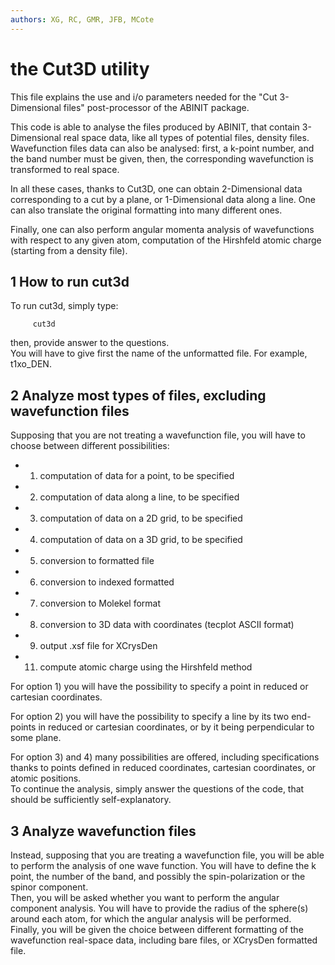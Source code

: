 ```yaml
---
authors: XG, RC, GMR, JFB, MCote
---
```


# the Cut3D utility  

This file explains the use and i/o parameters needed for the 
"Cut 3-Dimensional files" post-processor of the ABINIT package.  

This code is able to analyse the files produced by ABINIT, that contain
3-Dimensional real space data, like all types of potential files, density
files. Wavefunction files data can also be analysed: first, a k-point number,
and the band number must be given, then, the corresponding wavefunction is transformed to real space.

In all these cases, thanks to Cut3D, one can obtain 2-Dimensional data
corresponding to a cut by a plane, or 1-Dimensional data along a line. One can
also translate the original formatting into many different ones.

Finally, one can also perform angular momenta analysis of wavefunctions with
respect to any given atom, computation of the Hirshfeld atomic charge (starting from a density file).

## 1 How to run cut3d
  
To run cut3d, simply type:
    
         cut3d
  
then, provide answer to the questions.  
You will have to give first the name of the unformatted file. For example, t1xo_DEN.

## 2 Analyze most types of files, excluding wavefunction files
  
Supposing that you are not treating a wavefunction file, you will have to
choose between different possibilities:

  * 1) computation of data for a point, to be specified
  * 2) computation of data along a line, to be specified
  * 3) computation of data on a 2D grid, to be specified
  * 4) computation of data on a 3D grid, to be specified
  * 5) conversion to formatted file
  * 6) conversion to indexed formatted
  * 7) conversion to Molekel format
  * 8) conversion to 3D data with coordinates (tecplot ASCII format)
  * 9) output .xsf file for XCrysDen
  * 11) compute atomic charge using the Hirshfeld method

For option 1) you will have the possibility to specify a point in reduced or cartesian coordinates.

For option 2) you will have the possibility to specify a line by its two end-
points in reduced or cartesian coordinates, or by it being perpendicular to some plane.

For option 3) and 4) many possibilities are offered, including specifications
thanks to points defined in reduced coordinates, cartesian coordinates, or atomic positions.  
To continue the analysis, simply answer the questions of the code, that should
be sufficiently self-explanatory.

## 3 Analyze wavefunction files
  
Instead, supposing that you are treating a wavefunction file, you will be able
to perform the analysis of one wave function. You will have to define the k
point, the number of the band, and possibly the spin-polarization or the spinor component.  
Then, you will be asked whether you want to perform the angular component
analysis. You will have to provide the radius of the sphere(s) around each
atom, for which the angular analysis will be performed.  
Finally, you will be given the choice between different formatting of the
wavefunction real-space data, including bare files, or XCrysDen formatted file.
